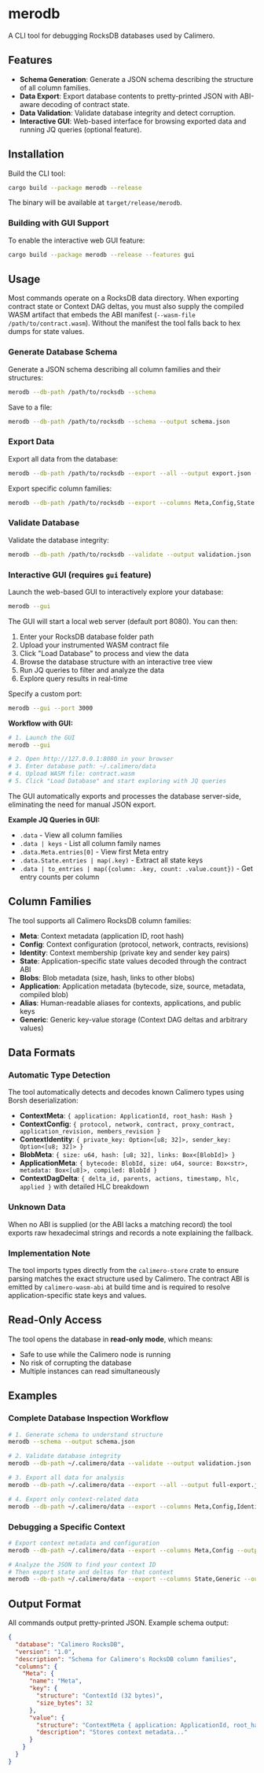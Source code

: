 # merodb

A CLI tool for debugging RocksDB databases used by Calimero.

## Features

- **Schema Generation**: Generate a JSON schema describing the structure of all column families.
- **Data Export**: Export database contents to pretty-printed JSON with ABI-aware decoding of contract state.
- **Data Validation**: Validate database integrity and detect corruption.
- **Interactive GUI**: Web-based interface for browsing exported data and running JQ queries (optional feature).

## Installation

Build the CLI tool:

```bash
cargo build --package merodb --release
```

The binary will be available at `target/release/merodb`.

### Building with GUI Support

To enable the interactive web GUI feature:

```bash
cargo build --package merodb --release --features gui
```

## Usage

Most commands operate on a RocksDB data directory. When exporting contract state or Context DAG deltas, you must also supply the compiled WASM artifact that embeds the ABI manifest (`--wasm-file /path/to/contract.wasm`). Without the manifest the tool falls back to hex dumps for state values.

### Generate Database Schema

Generate a JSON schema describing all column families and their structures:

```bash
merodb --db-path /path/to/rocksdb --schema
```

Save to a file:

```bash
merodb --db-path /path/to/rocksdb --schema --output schema.json
```

### Export Data

Export all data from the database:

```bash
merodb --db-path /path/to/rocksdb --export --all --output export.json --wasm-file /path/to/contract.wasm
```

Export specific column families:

```bash
merodb --db-path /path/to/rocksdb --export --columns Meta,Config,State --wasm-file /path/to/contract.wasm
```

### Validate Database

Validate the database integrity:

```bash
merodb --db-path /path/to/rocksdb --validate --output validation.json
```

### Interactive GUI (requires `gui` feature)

Launch the web-based GUI to interactively explore your database:

```bash
merodb --gui
```

The GUI will start a local web server (default port 8080). You can then:

1. Enter your RocksDB database folder path
2. Upload your instrumented WASM contract file
3. Click "Load Database" to process and view the data
4. Browse the database structure with an interactive tree view
5. Run JQ queries to filter and analyze the data
6. Explore query results in real-time

Specify a custom port:

```bash
merodb --gui --port 3000
```

**Workflow with GUI:**

```bash
# 1. Launch the GUI
merodb --gui

# 2. Open http://127.0.0.1:8080 in your browser
# 3. Enter database path: ~/.calimero/data
# 4. Upload WASM file: contract.wasm
# 5. Click "Load Database" and start exploring with JQ queries
```

The GUI automatically exports and processes the database server-side, eliminating the need for manual JSON export.

**Example JQ Queries in GUI:**

- `.data` - View all column families
- `.data | keys` - List all column family names
- `.data.Meta.entries[0]` - View first Meta entry
- `.data.State.entries | map(.key)` - Extract all state keys
- `.data | to_entries | map({column: .key, count: .value.count})` - Get entry counts per column

## Column Families

The tool supports all Calimero RocksDB column families:

- **Meta**: Context metadata (application ID, root hash)
- **Config**: Context configuration (protocol, network, contracts, revisions)
- **Identity**: Context membership (private key and sender key pairs)
- **State**: Application-specific state values decoded through the contract ABI
- **Blobs**: Blob metadata (size, hash, links to other blobs)
- **Application**: Application metadata (bytecode, size, source, metadata, compiled blob)
- **Alias**: Human-readable aliases for contexts, applications, and public keys
- **Generic**: Generic key-value storage (Context DAG deltas and arbitrary values)

## Data Formats

### Automatic Type Detection

The tool automatically detects and decodes known Calimero types using Borsh deserialization:

- **ContextMeta**: `{ application: ApplicationId, root_hash: Hash }`
- **ContextConfig**: `{ protocol, network, contract, proxy_contract, application_revision, members_revision }`
- **ContextIdentity**: `{ private_key: Option<[u8; 32]>, sender_key: Option<[u8; 32]> }`
- **BlobMeta**: `{ size: u64, hash: [u8; 32], links: Box<[BlobId]> }`
- **ApplicationMeta**: `{ bytecode: BlobId, size: u64, source: Box<str>, metadata: Box<[u8]>, compiled: BlobId }`
- **ContextDagDelta**: `{ delta_id, parents, actions, timestamp, hlc, applied }` with detailed HLC breakdown

### Unknown Data

When no ABI is supplied (or the ABI lacks a matching record) the tool exports raw hexadecimal strings and records a note explaining the fallback.

### Implementation Note

The tool imports types directly from the `calimero-store` crate to ensure parsing matches the exact structure used by Calimero. The contract ABI is emitted by `calimero-wasm-abi` at build time and is required to resolve application-specific state keys and values.

## Read-Only Access

The tool opens the database in **read-only mode**, which means:

- Safe to use while the Calimero node is running
- No risk of corrupting the database
- Multiple instances can read simultaneously

## Examples

### Complete Database Inspection Workflow

```bash
# 1. Generate schema to understand structure
merodb --schema --output schema.json

# 2. Validate database integrity
merodb --db-path ~/.calimero/data --validate --output validation.json

# 3. Export all data for analysis
merodb --db-path ~/.calimero/data --export --all --output full-export.json

# 4. Export only context-related data
merodb --db-path ~/.calimero/data --export --columns Meta,Config,Identity --output contexts.json
```

### Debugging a Specific Context

```bash
# Export context metadata and configuration
merodb --db-path ~/.calimero/data --export --columns Meta,Config --output context-info.json

# Analyze the JSON to find your context ID
# Then export state and deltas for that context
merodb --db-path ~/.calimero/data --export --columns State,Generic --output context-state.json --wasm-file ./calimero_marketplace.wasm
```

## Output Format

All commands output pretty-printed JSON. Example schema output:

```json
{
  "database": "Calimero RocksDB",
  "version": "1.0",
  "description": "Schema for Calimero's RocksDB column families",
  "columns": {
    "Meta": {
      "name": "Meta",
      "key": {
        "structure": "ContextId (32 bytes)",
        "size_bytes": 32
      },
      "value": {
        "structure": "ContextMeta { application: ApplicationId, root_hash: Hash }",
        "description": "Stores context metadata..."
      }
    }
  }
}
```

